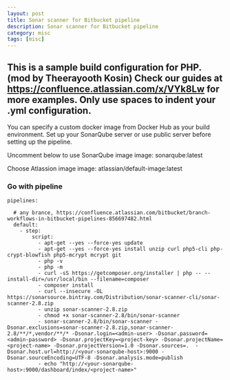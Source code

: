 ```yaml
---
layout: post
title: Sonar scanner for Bitbucket pipeline
description: Sonar scanner for Bitbucket pipeline
category: misc
tags: [misc]
---
```


This is a sample build configuration for PHP. (mod by Theerayooth Kosin)
Check our guides at https://confluence.atlassian.com/x/VYk8Lw for more examples.
Only use spaces to indent your .yml configuration.
-----
You can specify a custom docker image from Docker Hub as your build environment.
Set up your SonarQube server or use public server before setting up the pipeline.

Uncomment below to use SonarQube image
image: sonarqube:latest

Choose Atlassion image
image: atlassian/default-image:latest

### Go with pipeline
```
pipelines:

  # any brance, https://confluence.atlassian.com/bitbucket/branch-workflows-in-bitbucket-pipelines-856697482.html
  default:
    - step:
        script:
          - apt-get --yes --force-yes update
          - apt-get --yes --force-yes install unzip curl php5-cli php-crypt-blowfish php5-mcrypt mcrypt git
          - php -v
          - php -m
          - curl -sS https://getcomposer.org/installer | php -- --install-dir=/usr/local/bin --filename=composer
          - composer install
          - curl --insecure -OL https://sonarsource.bintray.com/Distribution/sonar-scanner-cli/sonar-scanner-2.8.zip
          - unzip sonar-scanner-2.8.zip
          - chmod +x sonar-scanner-2.8/bin/sonar-scanner
          - sonar-scanner-2.8/bin/sonar-scanner -Dsonar.exclusions=sonar-scanner-2.8.zip,sonar-scanner-2.8/**/*,vendor/**/* -Dsonar.login=<admin-user> -Dsonar.password=<admin-password> -Dsonar.projectKey=<project-key> -Dsonar.projectName=<project-name> -Dsonar.projectVersion=1.0 -Dsonar.sources=.  -Dsonar.host.url=http://<your-sonarqube-host>:9000 -Dsonar.sourceEncoding=UTF-8 -Dsonar.analysis.mode=publish
          - echo "http://<your-sonarqube-host>:9000/dashboard/index/<project-name>"
```
